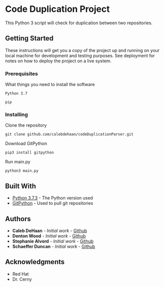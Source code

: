 # Code Duplication Project

This Python 3 script will check for duplication between two repositories.

## Getting Started

These instructions will get you a copy of the project up and running on your local machine for development and testing purposes. See deployment for notes on how to deploy the project on a live system.

### Prerequisites

What things you need to install the software

```
Python 3.7
```

```
pip
```

### Installing


Clone the repository

```
git clone github.com/calebdehaan/codeDuplicationParser.git
```

Download GitPython

```
pip3 install gitpython
```

Run main.py

``` 
python3 main.py
```

## Built With

* [Python 3.7.3](https://www.python.org/downloads/release/python-373/) - The Python version used
* [GitPython](https://gitpython.readthedocs.io/en/stable/) - Used to pull git repositories

## Authors

* **Caleb DeHaan** - *Initial work* - [Github](https://github.com/calebdehaan)
* **Denton Wood** - *Initial work* - [Github](https://github.com/dentonmwood)
* **Stephanie Alvord** - *Initial work* - [Github](https://github.com/ST3PHANI3)
* **Schaeffer Duncan** - *Initial work* - [Github](https://github.com/SchaefferDuncan)

## Acknowledgments

* Red Hat
* Dr. Cerny